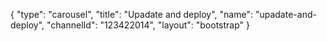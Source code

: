 {
    "type": "carousel",
    "title": "Upadate and deploy",
    "name": "upadate-and-deploy",
    "channelId": "123422014",
    "layout": "bootstrap"
}